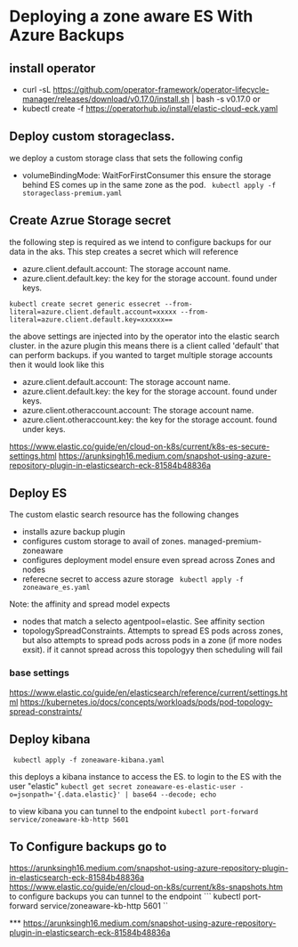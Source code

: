 

# Deploying a zone aware ES With Azure Backups 
## install operator 
* curl -sL https://github.com/operator-framework/operator-lifecycle-manager/releases/download/v0.17.0/install.sh | bash -s v0.17.0
or 
* kubectl create -f https://operatorhub.io/install/elastic-cloud-eck.yaml
## Deploy custom storageclass. 
we deploy a custom storage class that sets the following config 
* volumeBindingMode: WaitForFirstConsumer 
this ensure the storage behind ES comes up in the same zone as the pod. 
``` kubectl apply -f storageclass-premium.yaml```

## Create Azrue Storage secret 
the following step is required as we intend to configure backups for our data in the aks. This step creates a secret which will reference
* azure.client.default.account: The storage account name. 
* azure.client.default.key: the key for the storage account. found under keys.

```kubectl create secret generic essecret --from-literal=azure.client.default.account=xxxxx --from-literal=azure.client.default.key=xxxxxx== ```

the above settings are injected into by the operator into the elastic search cluster. in the azure plugin this means there is a client called 'default' that can perform backups. if you wanted to target multiple storage accounts then it would look like this 
* azure.client.default.account: The storage account name. 
* azure.client.default.key: the key for the storage account. found under keys.
* azure.client.otheraccount.account: The storage account name. 
* azure.client.otheraccount.key: the key for the storage account. found under keys.

https://www.elastic.co/guide/en/cloud-on-k8s/current/k8s-es-secure-settings.html
https://arunksingh16.medium.com/snapshot-using-azure-repository-plugin-in-elasticsearch-eck-81584b48836a

## Deploy ES 
The custom elastic search resource has the following changes 
* installs azure backup plugin 
* configures custom storage to avail of zones. managed-premium-zoneaware
* configures deployment model ensure even spread across Zones and nodes 
* referecne secret to access azure storage 
``` kubectl apply -f zoneaware_es.yaml```

Note: the affinity and spread model expects 
 * nodes that match a selecto  agentpool=elastic. See  affinity section 
 *  topologySpreadConstraints. Attempts to spread ES pods across zones, but also attempts to spread pods across pods in a zone (if more nodes exsit). if it cannot spread across this topologyy then scheduling will fail 

### base settings 
https://www.elastic.co/guide/en/elasticsearch/reference/current/settings.html
https://kubernetes.io/docs/concepts/workloads/pods/pod-topology-spread-constraints/


## Deploy kibana 
``` kubectl apply -f zoneaware-kibana.yaml```

this deploys a kibana instance to access the ES. to login to the ES with the user "elastic" 
```kubectl get secret zoneaware-es-elastic-user -o=jsonpath='{.data.elastic}' | base64 --decode; echo```

to view kibana you can tunnel to the endpoint 
``` kubectl port-forward service/zoneaware-kb-http 5601 ```

## To Configure backups go to 
https://arunksingh16.medium.com/snapshot-using-azure-repository-plugin-in-elasticsearch-eck-81584b48836a
https://www.elastic.co/guide/en/cloud-on-k8s/current/k8s-snapshots.htm
to configure backups you can tunnel to the endpoint 
``` kubectl port-forward service/zoneaware-kb-http 5601 ``


*** https://arunksingh16.medium.com/snapshot-using-azure-repository-plugin-in-elasticsearch-eck-81584b48836a



